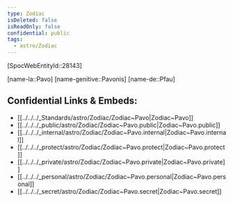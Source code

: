 ```yaml
---
type: Zodiac
isDeleted: false
isReadOnly: false
confidential: public
tags:
  - astro/Zodiac
---
```


[SpocWebEntityId::28143]



[name-la::Pavo]
[name-genitive::Pavonis]
[name-de::Pfau]


## Confidential Links & Embeds: 
- [[../../../_Standards/astro/Zodiac/Zodiac~Pavo|Zodiac~Pavo]] 
- [[../../../_public/astro/Zodiac/Zodiac~Pavo.public|Zodiac~Pavo.public]] 
- [[../../../_internal/astro/Zodiac/Zodiac~Pavo.internal|Zodiac~Pavo.internal]] 
- [[../../../_protect/astro/Zodiac/Zodiac~Pavo.protect|Zodiac~Pavo.protect]] 
- [[../../../_private/astro/Zodiac/Zodiac~Pavo.private|Zodiac~Pavo.private]] 
- [[../../../_personal/astro/Zodiac/Zodiac~Pavo.personal|Zodiac~Pavo.personal]] 
- [[../../../_secret/astro/Zodiac/Zodiac~Pavo.secret|Zodiac~Pavo.secret]] 
